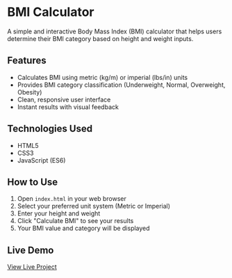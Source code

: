 # BMI Calculator

A simple and interactive Body Mass Index (BMI) calculator that helps users determine their BMI category based on height and weight inputs.

## Features

- Calculates BMI using metric (kg/m) or imperial (lbs/in) units
- Provides BMI category classification (Underweight, Normal, Overweight, Obesity)
- Clean, responsive user interface
- Instant results with visual feedback

## Technologies Used

- HTML5
- CSS3
- JavaScript (ES6)

## How to Use

1. Open `index.html` in your web browser
2. Select your preferred unit system (Metric or Imperial)
3. Enter your height and weight
4. Click "Calculate BMI" to see your results
5. Your BMI value and category will be displayed

## Live Demo

[View Live Project](https://WaqarAhmedDev.github.io/BMI_Generator/)